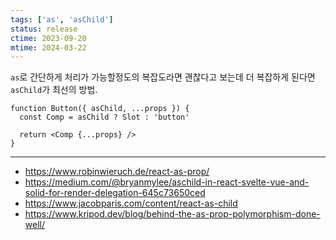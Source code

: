 ```yaml
---
tags: ['as', 'asChild']
status: release
ctime: 2023-09-20
mtime: 2024-03-22
---
```


`as`로 간단하게 처리가 가능할정도의 복잡도라면 괜찮다고 보는데 더 복잡하게 된다면 `asChild`가 최선의 방법.

```tsx
function Button({ asChild, ...props }) {
  const Comp = asChild ? Slot : 'button'

  return <Comp {...props} />
}
```

---

- https://www.robinwieruch.de/react-as-prop/
- https://medium.com/@bryanmylee/aschild-in-react-svelte-vue-and-solid-for-render-delegation-645c73650ced
- https://www.jacobparis.com/content/react-as-child
- https://www.kripod.dev/blog/behind-the-as-prop-polymorphism-done-well/
